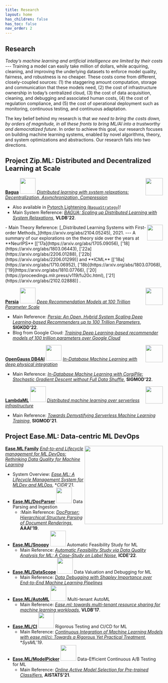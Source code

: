 ```yaml
---
title: Research
layout: home
has_children: false
has_toc: false
nav_order: 2
---
```


## Research

_Today’s machine learning and artificial intelligence are limited by their costs_ --- Training a model can easily take million of dollars, while acquiring, cleaning, and improving the underlying datasets to enforce model quality, fairness, and robustness is no cheaper. These costs come from different, closely-coupled sources: (1) the staggering amount computation, storage and communication that these models need, (2) the cost of infrastructure ownership in today’s centralized cloud, (3) the cost of data acquisition, cleaning, and debugging and associated human costs, (4) the cost of regulation compliance, and (5) the cost of operational deployment such as monitoring, continuous testing, and continuous adaptation.

The key belief behind my research is that _we need to bring the costs down, by orders of magnitude, in all these fronts to bring ML/AI into a trustworthy and democratized future_. In order to achieve this goal, our research focuses on building machine learning systems, enabled by novel algorithms, theory, and system optimizations and abstractions. Our research falls into two directions.

## Project Zip.ML: Distributed and Decentralized Learning at Scale

<img align="right" src="https://avatars.githubusercontent.com/u/84775468?s=200&v=4" width="55px"/> [**Bagua**](https://github.com/BaguaSys/bagua) <img width="50px" src="https://img.shields.io/github/stars/BaguaSys/bagua.svg"> <ins>_Distributed learning with system relaxations: Decentralization, Asynchronization, Compression_</ins> 
  - Also available in [Pytorch Lightening  (`BaguaStrategy`)](https://pytorch-lightning.readthedocs.io/en/latest/api/pytorch_lightning.strategies.BaguaStrategy.html)!
  - Main System Reference:  [_BAGUA: Scaling up Distributed Learning with System Relaxations_](https://arxiv.org/abs/2107.01499), **VLDB'22**.
<img align="right" src="https://assets.thalia.media/img/artikel/9071fc0b91de81745798522e154c648539b5f35f-00-00.jpeg" width="50px"/>
  - Main Theory Reference: [_Distributed Learning Systems with First-order Methods_](https://arxiv.org/abs/2104.05245), 2021. --- A summary of our explorations on the theory side over the years at **NeurIPS** [['17a](https://arxiv.org/abs/1705.09056), ['18](https://arxiv.org/abs/1803.06443), ['22a](https://arxiv.org/abs/2206.01288), ['22b](https://arxiv.org/abs/2206.01299)] and **ICML** [['18a](https://arxiv.org/abs/1710.06952), ['18b](https://arxiv.org/abs/1803.07068), ['19](https://arxiv.org/abs/1810.07766), ['20](https://proceedings.mlr.press/v119/fu20c.html), ['21](https://arxiv.org/abs/2102.02888)] .
  
<img align="right" src="https://avatars.githubusercontent.com/u/86388477?s=200&v=4" width="55px"/> [**Persia**](https://github.com/PersiaML/PERSIA) <img width="50px" src="https://img.shields.io/github/stars/PersiaML/PERSIA.svg"> <ins>_Deep Recommendation Models at 100 Trillion Parameter Scale_</ins>
  - Main Reference: [_Persia: An Open, Hybrid System Scaling Deep Learning-based Recommenders up to 100 Trillion Parameters_](https://arxiv.org/abs/2111.05897), **SIGKDD'22**.
  - Blog from Google Cloud: [_Training Deep Learning-based recommender models of 100 trillion parameters over Google Cloud_](https://cloud.google.com/blog/products/ai-machine-learning/training-a-recommender-model-of-100-trillions-parameters-on-google-cloud)

<img align="right" src="https://opengauss.org/assets/logo.f9b44888.svg" width="55px"/> [**OpenGauss DB4AI**](https://opengauss.org/en/) <img width="50px" src="https://img.shields.io/github/stars/opengauss-mirror/openGauss-server.svg"> <ins>_In-Database Machine Learning with deep physical integration_</ins>
  - Main Reference: [_In-Database Machine Learning with CorgiPile: Stochastic Gradient Descent without Full Data Shuffle_](https://arxiv.org/abs/2206.05830), **SIGMOD'22**.

<img align="right" src="https://upload.wikimedia.org/wikipedia/commons/thumb/f/f9/Greek_lc_lamda.svg/1200px-Greek_lc_lamda.svg.png" width="55px"/> [**LambdaML**](https://github.com/DS3Lab/LambdaML) <img width="50px" src="https://img.shields.io/github/stars/DS3Lab/LambdaML.svg"> <ins>_Distributed machine learning over serverless infrastructure_</ins>
  - Main Reference: [_Towards Demystifying Serverless Machine Learning Training_](https://arxiv.org/abs/2105.07806), **SIGMOD'21**.

## Project Ease.ML: Data-centric ML DevOps

<img align="right" src="https://ds3lab.inf.ethz.ch/easeml/_jcr_content/par/fullwidthimage/image.imageformat.fullwidth.58888527.png" width="250px"/> [**Ease.ML Family**](https://ds3lab.inf.ethz.ch/easeml.html) <ins>_End-to-end Lifecycle management for ML DevOps: Rethinking Data Quality for Machine Learning_</ins>
- System Overview: [_Ease.ML: A Lifecycle Management System for MLDev and MLOps_](https://www.microsoft.com/en-us/research/publication/ease-ml-a-lifecycle-management-system-for-mldev-and-mlops/), **CIDR'21*.
- [**Ease.ML/DocParser**](https://github.com/DS3Lab/DocParser) <img width="50px" src="https://img.shields.io/github/stars/DS3Lab/DocParser.svg">  Data Parsing and Ingestion 
  - :Main Reference: [_DocParser: Hierarchical Structure Parsing of Document Renderings_](https://arxiv.org/abs/1911.01702), **AAAI'19**.
- [**Ease.ML/Snoopy**](https://github.com/easeml/snoopy) <img width="50px" src="https://img.shields.io/github/stars/easeml/snoopy.svg">  Automatic Feasibility Study for ML
  - Main Reference: [_Automatic Feasibility Study via Data Quality Analysis for ML: A Case-Study on Label Noise_](https://arxiv.org/abs/2010.08410), **ICDE'22**.
- [**Ease.ML/DataScope**](https://github.com/easeml/datascope) <img width="50px" src="https://img.shields.io/github/stars/easeml/datascope.svg">  Data Valuation and Debugging for ML
  - Main Reference: [_Data Debugging with Shapley Importance over End-to-End Machine Learning Pipelines_](https://arxiv.org/abs/2204.11131?context=cs.DB)
- [**Ease.ML/AutoML**](https://github.com/easeml/automl) <img width="50px" src="https://img.shields.io/github/stars/easeml/automl.svg"> Multi-tenant AutoML 
  - Main Reference: [_Ease.ml: towards multi-tenant resource sharing for machine learning workloads_](https://arxiv.org/abs/1708.07308), **VLDB'17**.
- [**Ease.ML/CI**](https://github.com/easeml/ci) <img width="50px" src="https://img.shields.io/github/stars/easeml/ci.svg">  Rigorous Testing and CI/CD for ML 
  - Main Reference: [_Continuous Integration of Machine Learning Models with ease.ml/ci: Towards a Rigorous Yet Practical Treatment_](https://arxiv.org/abs/1903.00278), **SysML'19*.
- [**Ease.ML/ModelPicker**](https://github.com/easeml/modelpicker) <img width="50px" src="https://img.shields.io/github/stars/easeml/modelpicker.svg">  Data-Efficient Continuous A/B Testing for ML 
  - Main Reference: [_Online Active Model Selection for Pre-trained Classifiers_](https://arxiv.org/abs/2010.09818), **AISTATS'21**.

